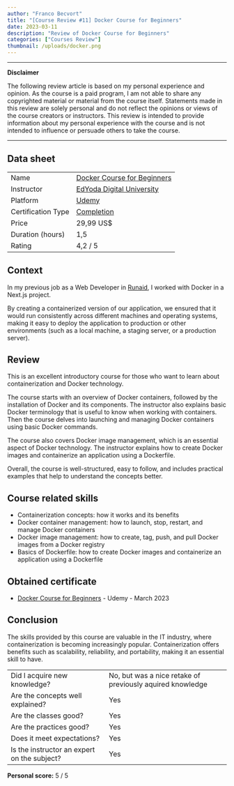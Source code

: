 ```yaml
---
author: "Franco Becvort"
title: "[Course Review #11] Docker Course for Beginners"
date: 2023-03-11
description: "Review of Docker Course for Beginners"
categories: ["Courses Review"]
thumbnail: /uploads/docker.png
---
```


---

**Disclaimer**

The following review article is based on my personal experience and opinion. As the course is a paid program, I am not able to share any copyrighted material or material from the course itself. Statements made in this review are solely personal and do not reflect the opinions or views of the course creators or instructors. This review is intended to provide information about my personal experience with the course and is not intended to influence or persuade others to take the course.

---

## Data sheet

|                    |                                                                                                    |
| ------------------ | -------------------------------------------------------------------------------------------------- |
| Name               | [Docker Course for Beginners](https://www.udemy.com/course/docker-container-course-for-beginners/) |
| Instructor         | [EdYoda Digital University](https://www.linkedin.com/company/edyoda/)                              |
| Platform           | [Udemy](https://www.udemy.com/)                                                                    |
| Certification Type | [Completion](https://support.udemy.com/hc/en-us/sections/360011037194-Certificates-of-Completion)  |
| Price              | 29,99 US$                                                                                          |
| Duration \(hours\) | 1,5                                                                                                |
| Rating             | 4,2 / 5                                                                                            |

## Context

In my previous job as a Web Developer in [Runaid](https://www.runaid.com.ar/index.php?languaje=en), I worked with Docker in a Next.js project.

By creating a containerized version of our application, we ensured that it would run consistently across different machines and operating systems, making it easy to deploy the application to production or other environments \(such as a local machine, a staging server, or a production server\).

## Review

This is an excellent introductory course for those who want to learn about containerization and Docker technology.

The course starts with an overview of Docker containers, followed by the installation of Docker and its components. The instructor also explains basic Docker terminology that is useful to know when working with containers. Then the course delves into launching and managing Docker containers using basic Docker commands.

The course also covers Docker image management, which is an essential aspect of Docker technology. The instructor explains how to create Docker images and containerize an application using a Dockerfile.

Overall, the course is well-structured, easy to follow, and includes practical examples that help to understand the concepts better.

## Course related skills

- Containerization concepts: how it works and its benefits
- Docker container management: how to launch, stop, restart, and manage Docker containers
- Docker image management: how to create, tag, push, and pull Docker images from a Docker registry
- Basics of Dockerfile: how to create Docker images and containerize an application using a Dockerfile

## Obtained certificate

- [Docker Course for Beginners](https://udemy-certificate.s3.amazonaws.com/pdf/UC-0ae35129-11f6-4f38-bf0a-384898291228.pdf) - Udemy - March 2023

## Conclusion

The skills provided by this course are valuable in the IT industry, where containerization is becoming increasingly popular. Containerization offers benefits such as scalability, reliability, and portability, making it an essential skill to have.

|                                             |                                                           |
| ------------------------------------------- | --------------------------------------------------------- |
| Did I acquire new knowledge?                | No, but was a nice retake of previously aquired knowledge |
| Are the concepts well explained?            | Yes                                                       |
| Are the classes good?                       | Yes                                                       |
| Are the practices good?                     | Yes                                                       |
| Does it meet expectations?                  | Yes                                                       |
| Is the instructor an expert on the subject? | Yes                                                       |

**Personal score:** 5 / 5
